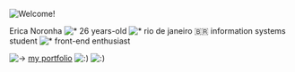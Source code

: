 ![Welcome!](https://i.pinimg.com/originals/a7/bb/cb/a7bbcbf56e37a98e8f1f1c13a8a5efd2.gif)

 Erica Noronha ![*](https://64.media.tumblr.com/d5bf07758deae5f4fdca360e2983d7fe/7ba07d4067ff502f-da/s75x75_c1/0c777871e5da86097ae2d062ce1c0d96d02bf7de.gifv) 26 years-old ![*](https://64.media.tumblr.com/d5bf07758deae5f4fdca360e2983d7fe/7ba07d4067ff502f-da/s75x75_c1/0c777871e5da86097ae2d062ce1c0d96d02bf7de.gifv) rio de janeiro 🇧🇷 
 information systems student ![*](https://64.media.tumblr.com/d5bf07758deae5f4fdca360e2983d7fe/7ba07d4067ff502f-da/s75x75_c1/0c777871e5da86097ae2d062ce1c0d96d02bf7de.gifv) front-end enthusiast  

 ![->](https://64.media.tumblr.com/06cb46696477db118fd8905d5376e35b/tumblr_inline_p7gi2exopw1qfc9y0_75sq.gifv) [my portfolio](https://portfolio.ericanoronha.repl.co/)   ![:)](https://64.media.tumblr.com/43ffdbb37b9f8b71d91c9dc2083210ea/e7a37546d6dcfefd-8f/s75x75_c1/35e7d3ae3f882ee7fe118d3edfc752d56dad654b.gifv)
![:)](https://64.media.tumblr.com/fd71587b312e3653155af46698d3635b/tumblr_inline_p7gi1zgCxp1qfc9y0_75sq.gifv) 

